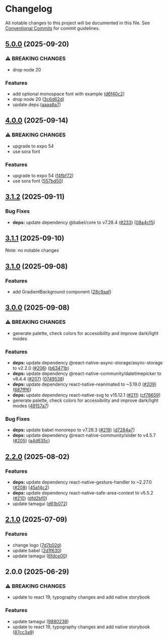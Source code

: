 # Changelog

All notable changes to this project will be documented in this file.
See [Conventional Commits](https://conventionalcommits.org) for commit guidelines.

## [5.0.0](https://github.com/christophehurpeau/alouette/compare/storybook-native-app@4.0.0...storybook-native-app@5.0.0) (2025-09-20)

### ⚠ BREAKING CHANGES

* drop node 20

### Features

* add optional monospace font with example ([d6f40c2](https://github.com/christophehurpeau/alouette/commit/d6f40c272dc5b7971e76c43d8d62b270c80bdd00))
* drop node 20 ([3c6d62d](https://github.com/christophehurpeau/alouette/commit/3c6d62d42b3e1651c05a3ff677bfc52471d5e267))
* update deps ([aaaa8a7](https://github.com/christophehurpeau/alouette/commit/aaaa8a784227db1324980c897714fb2649517985))

## [4.0.0](https://github.com/christophehurpeau/alouette/compare/storybook-native-app@3.1.2...storybook-native-app@4.0.0) (2025-09-14)

### ⚠ BREAKING CHANGES

* upgrade to expo 54
* use sora font

### Features

* upgrade to expo 54 ([f4fbf72](https://github.com/christophehurpeau/alouette/commit/f4fbf724765c1f2d97451164eb2fb766bbd8d342))
* use sora font ([557bd50](https://github.com/christophehurpeau/alouette/commit/557bd509ad3c4612728834658cd3db58f57d6f6b))

## [3.1.2](https://github.com/christophehurpeau/alouette/compare/storybook-native-app@3.1.1...storybook-native-app@3.1.2) (2025-09-11)

### Bug Fixes

* **deps:** update dependency @babel/core to v7.28.4 ([#233](https://github.com/christophehurpeau/alouette/issues/233)) ([08a4cf5](https://github.com/christophehurpeau/alouette/commit/08a4cf5a03c25a62c20dfdf4edf197775467a0f3))

## [3.1.1](https://github.com/christophehurpeau/alouette/compare/storybook-native-app@3.1.0...storybook-native-app@3.1.1) (2025-09-10)

Note: no notable changes


## [3.1.0](https://github.com/christophehurpeau/alouette/compare/storybook-native-app@3.0.0...storybook-native-app@3.1.0) (2025-09-08)

### Features

* add GradientBackground component ([28c9aaf](https://github.com/christophehurpeau/alouette/commit/28c9aaf04ecfb6f4329da68a37910dbb643c9dce))

## [3.0.0](https://github.com/christophehurpeau/alouette/compare/storybook-native-app@2.2.0...storybook-native-app@3.0.0) (2025-09-08)

### ⚠ BREAKING CHANGES

* generate palette, check colors for accessibility and improve dark/light modes

### Features

* **deps:** update dependency @react-native-async-storage/async-storage to v2.2.0 ([#206](https://github.com/christophehurpeau/alouette/issues/206)) ([b63471b](https://github.com/christophehurpeau/alouette/commit/b63471b7e68d6c599ea8191c4206bf70e9ae6ec3))
* **deps:** update dependency @react-native-community/datetimepicker to v8.4.4 ([#207](https://github.com/christophehurpeau/alouette/issues/207)) ([0749538](https://github.com/christophehurpeau/alouette/commit/07495388d2898d4975f49f1982daf58c7dedf136))
* **deps:** update dependency react-native-reanimated to ~3.19.0 ([#209](https://github.com/christophehurpeau/alouette/issues/209)) ([687fff6](https://github.com/christophehurpeau/alouette/commit/687fff62cb2ae595a7b3ba56b87f9a776d594380))
* **deps:** update dependency react-native-svg to v15.12.1 ([#211](https://github.com/christophehurpeau/alouette/issues/211)) ([cf78659](https://github.com/christophehurpeau/alouette/commit/cf78659d27c63f7aa88873ae51e34e24b9cd52fb))
* generate palette, check colors for accessibility and improve dark/light modes ([49157a7](https://github.com/christophehurpeau/alouette/commit/49157a70dae174aa93b78390bc90ee259218975b))

### Bug Fixes

* **deps:** update babel monorepo to v7.28.3 ([#219](https://github.com/christophehurpeau/alouette/issues/219)) ([d7284a7](https://github.com/christophehurpeau/alouette/commit/d7284a75adbb8c8b1c7f619807d75993ff0f93d9))
* **deps:** update dependency @react-native-community/slider to v4.5.7 ([#205](https://github.com/christophehurpeau/alouette/issues/205)) ([a4d635c](https://github.com/christophehurpeau/alouette/commit/a4d635c4f92d990f2fef7f05c7669ef5acd43079))

## [2.2.0](https://github.com/christophehurpeau/alouette/compare/storybook-native-app@2.1.0...storybook-native-app@2.2.0) (2025-08-02)

### Features

* **deps:** update dependency react-native-gesture-handler to ~2.27.0 ([#208](https://github.com/christophehurpeau/alouette/issues/208)) ([45a14c2](https://github.com/christophehurpeau/alouette/commit/45a14c21f21a4e457057370b9e42cfb5fe21fef8))
* **deps:** update dependency react-native-safe-area-context to v5.5.2 ([#210](https://github.com/christophehurpeau/alouette/issues/210)) ([dfd2bf0](https://github.com/christophehurpeau/alouette/commit/dfd2bf0ad807eb429a3f96ef831af67f35bcbdd5))
* update tamagui ([d61b072](https://github.com/christophehurpeau/alouette/commit/d61b072792fefc38656451fc7a487bd73362022d))

## [2.1.0](https://github.com/christophehurpeau/alouette/compare/storybook-native-app@2.0.0...storybook-native-app@2.1.0) (2025-07-09)

### Features

* change logo ([7d7b02d](https://github.com/christophehurpeau/alouette/commit/7d7b02df2b2b5fed85dd56b25633f2cc5d0c6794))
* update babel ([2d1f630](https://github.com/christophehurpeau/alouette/commit/2d1f6301b7c716d32df7969bb14a8a61facc6d9d))
* update tamagui ([6fdce00](https://github.com/christophehurpeau/alouette/commit/6fdce005e99f83f260212343357ac36052c8dcd1))

## 2.0.0 (2025-06-29)

### ⚠ BREAKING CHANGES

* update to react 19, typography changes and add native storybook

### Features

* update tamagui ([9880238](https://github.com/christophehurpeau/alouette/commit/98802387b506755124bef6dc7c1ea660b20d8737))
* update to react 19, typography changes and add native storybook ([87cc3a9](https://github.com/christophehurpeau/alouette/commit/87cc3a99e295d7a47e90c04d68dfb2aecc79430f))


